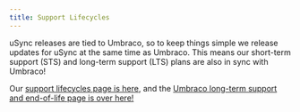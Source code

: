 ```yaml
---
title: Support Lifecycles
---
```


uSync releases are tied to Umbraco, so to keep things simple we release updates for uSync at the same time as Umbraco. This means our short-term support (STS) and long-term support (LTS) plans are also in sync with Umbraco!

Our [support lifecycles page is here](/SupportLifecycles), and the [Umbraco long-term support and end-of-life page is over here!](https://umbraco.com/products/knowledge-center/long-term-support-and-end-of-life/)